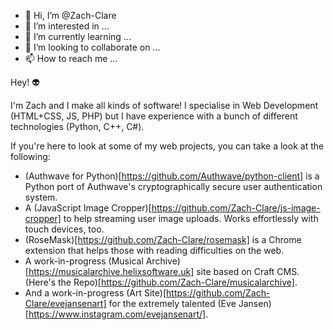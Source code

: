 - 👋 Hi, I’m @Zach-Clare
- 👀 I’m interested in ...
- 🌱 I’m currently learning ...
- 💞️ I’m looking to collaborate on ...
- 📫 How to reach me ...

<!---
Zach-Clare/Zach-Clare is a ✨ special ✨ repository because its `README.md` (this file) appears on your GitHub profile.
You can click the Preview link to take a look at your changes.
--->

Hey! 👽 

I'm Zach and I make all kinds of software! I specialise in Web Development (HTML+CSS, JS, PHP) but I have experience with a bunch of different technologies (Python, C++, C#).

If you're here to look at some of my web projects, you can take a look at the following:
- (Authwave for Python)[https://github.com/Authwave/python-client] is a Python port of Authwave's cryptographically secure user authentication system.
- A (JavaScript Image Cropper)[https://github.com/Zach-Clare/js-image-cropper] to help streaming user image uploads. Works effortlessly with touch devices, too.
- (RoseMask)[https://github.com/Zach-Clare/rosemask] is a Chrome extension that helps those with reading difficulties on the web.
- A work-in-progress (Musical Archive)[https://musicalarchive.helixsoftware.uk] site based on Craft CMS. (Here's the Repo)[https://github.com/Zach-Clare/musicalarchive].
- And a work-in-progress (Art Site)[https://github.com/Zach-Clare/evejansenart] for the extremely talented (Eve Jansen)[https://www.instagram.com/evejansenart/].

